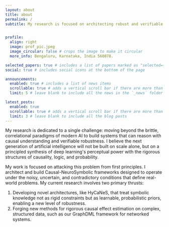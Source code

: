 ```yaml
---
layout: about
title: about
permalink: /
subtitle: My research is focused on architecting robust and verifiable AI by forging a principled synthesis of Causal Inference, Probabilistic Modeling, and Neuro-Symbolic Reasoning.


profile:
  align: right
  image: prof_pic.jpeg
  image_circular: false # crops the image to make it circular
  more_info: Bengaluru, Karnataka, India 560078.

selected_papers: true # includes a list of papers marked as "selected={true}"
social: true # includes social icons at the bottom of the page

announcements:
  enabled: true # includes a list of news items
  scrollable: true # adds a vertical scroll bar if there are more than 3 news items
  limit: 5 # leave blank to include all the news in the `_news` folder

latest_posts:
  enabled: true
  scrollable: true # adds a vertical scroll bar if there are more than 3 new posts items
  limit: 3 # leave blank to include all the blog posts
---
```



My research is dedicated to a single challenge: moving beyond the brittle, correlational paradigms of modern AI to build systems that can reason with causal understanding and verifiable robustness. I believe the next generation of artificial intelligence will not be built on scale alone, but on a principled synthesis of deep learning's perceptual power with the rigorous structures of causality, logic, and probability.

My work is focused on attacking this problem from first principles. I architect and build Causal-NeuroSymbolic frameworks designed to operate under the noisy, uncertain, and contradictory conditions that define real-world problems. My current research involves two primary thrusts:
1. Developing novel architectures, like HyCaNeS, that treat symbolic knowledge not as rigid constraints but as learnable, probabilistic priors, enabling a new level of robustness.
2. Forging new methods for rigorous causal effect estimation on complex, structured data, such as our GraphDML framework for networked systems.

